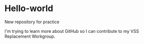 # Hello-world
New repository for practice

I'm trying to learn more about GitHub so I can contribute to my VSS Replacement Workgroup.
